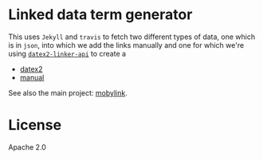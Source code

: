 # Linked data term generator

This uses `Jekyll` and `travis` to fetch two different types of data, one which is in `json`, into which we add the links manually and one for which we're using [`datex2-linker-api`]() to create a

* [datex2](https://osoc16.github.io/jekyll-term-generator/verkeercentrum/terms/)
* [manual](https://osoc16.github.io/jekyll-term-generator/parking/terms/)

See also the main project: [mobylink](https://github.com/osoc16/mobylink).

# License

Apache 2.0

